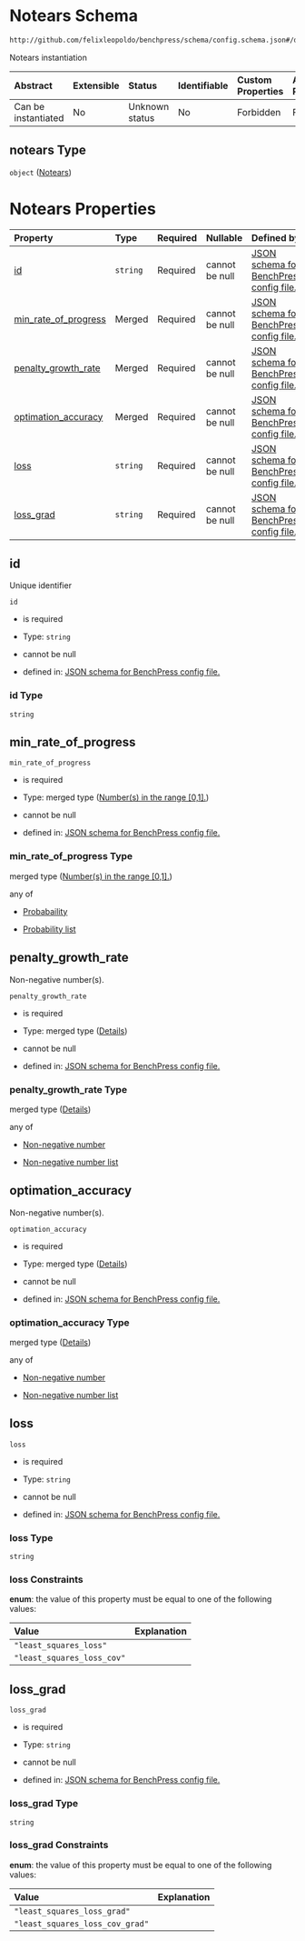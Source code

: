 # Notears Schema

```txt
http://github.com/felixleopoldo/benchpress/schema/config.schema.json#/definitions/notears
```

Notears instantiation

| Abstract            | Extensible | Status         | Identifiable | Custom Properties | Additional Properties | Access Restrictions | Defined In                                                                    |
| :------------------ | :--------- | :------------- | :----------- | :---------------- | :-------------------- | :------------------ | :---------------------------------------------------------------------------- |
| Can be instantiated | No         | Unknown status | No           | Forbidden         | Forbidden             | none                | [config.schema.json*](../../../out/config.schema.json "open original schema") |

## notears Type

`object` ([Notears](config-definitions-notears.md))

# Notears Properties

| Property                                      | Type     | Required | Nullable       | Defined by                                                                                                                                                                                                           |
| :-------------------------------------------- | :------- | :------- | :------------- | :------------------------------------------------------------------------------------------------------------------------------------------------------------------------------------------------------------------- |
| [id](#id)                                     | `string` | Required | cannot be null | [JSON schema for BenchPress config file.](config-definitions-notears-properties-id.md "http://github.com/felixleopoldo/benchpress/schema/config.schema.json#/definitions/notears/properties/id")                     |
| [min_rate_of_progress](#min_rate_of_progress) | Merged   | Required | cannot be null | [JSON schema for BenchPress config file.](config-definitions-numbers-in-the-range-01.md "http://github.com/felixleopoldo/benchpress/schema/config.schema.json#/definitions/notears/properties/min_rate_of_progress") |
| [penalty_growth_rate](#penalty_growth_rate)   | Merged   | Required | cannot be null | [JSON schema for BenchPress config file.](config-definitions-flexnonnegnum.md "http://github.com/felixleopoldo/benchpress/schema/config.schema.json#/definitions/notears/properties/penalty_growth_rate")            |
| [optimation_accuracy](#optimation_accuracy)   | Merged   | Required | cannot be null | [JSON schema for BenchPress config file.](config-definitions-flexnonnegnum.md "http://github.com/felixleopoldo/benchpress/schema/config.schema.json#/definitions/notears/properties/optimation_accuracy")            |
| [loss](#loss)                                 | `string` | Required | cannot be null | [JSON schema for BenchPress config file.](config-definitions-notears-properties-loss.md "http://github.com/felixleopoldo/benchpress/schema/config.schema.json#/definitions/notears/properties/loss")                 |
| [loss_grad](#loss_grad)                       | `string` | Required | cannot be null | [JSON schema for BenchPress config file.](config-definitions-notears-properties-loss_grad.md "http://github.com/felixleopoldo/benchpress/schema/config.schema.json#/definitions/notears/properties/loss_grad")       |

## id

Unique identifier

`id`

*   is required

*   Type: `string`

*   cannot be null

*   defined in: [JSON schema for BenchPress config file.](config-definitions-notears-properties-id.md "http://github.com/felixleopoldo/benchpress/schema/config.schema.json#/definitions/notears/properties/id")

### id Type

`string`

## min_rate_of_progress



`min_rate_of_progress`

*   is required

*   Type: merged type ([Number(s) in the range \[0,1\].](config-definitions-numbers-in-the-range-01.md))

*   cannot be null

*   defined in: [JSON schema for BenchPress config file.](config-definitions-numbers-in-the-range-01.md "http://github.com/felixleopoldo/benchpress/schema/config.schema.json#/definitions/notears/properties/min_rate_of_progress")

### min_rate_of_progress Type

merged type ([Number(s) in the range \[0,1\].](config-definitions-numbers-in-the-range-01.md))

any of

*   [Probabaility](config-definitions-probabaility.md "check type definition")

*   [Probability list](config-definitions-numbers-in-the-range-01-anyof-probability-list.md "check type definition")

## penalty_growth_rate

Non-negative number(s).

`penalty_growth_rate`

*   is required

*   Type: merged type ([Details](config-definitions-flexnonnegnum.md))

*   cannot be null

*   defined in: [JSON schema for BenchPress config file.](config-definitions-flexnonnegnum.md "http://github.com/felixleopoldo/benchpress/schema/config.schema.json#/definitions/notears/properties/penalty_growth_rate")

### penalty_growth_rate Type

merged type ([Details](config-definitions-flexnonnegnum.md))

any of

*   [Non-negative number](config-definitions-non-negative-number.md "check type definition")

*   [Non-negative number list](config-definitions-flexnonnegnum-anyof-non-negative-number-list.md "check type definition")

## optimation_accuracy

Non-negative number(s).

`optimation_accuracy`

*   is required

*   Type: merged type ([Details](config-definitions-flexnonnegnum.md))

*   cannot be null

*   defined in: [JSON schema for BenchPress config file.](config-definitions-flexnonnegnum.md "http://github.com/felixleopoldo/benchpress/schema/config.schema.json#/definitions/notears/properties/optimation_accuracy")

### optimation_accuracy Type

merged type ([Details](config-definitions-flexnonnegnum.md))

any of

*   [Non-negative number](config-definitions-non-negative-number.md "check type definition")

*   [Non-negative number list](config-definitions-flexnonnegnum-anyof-non-negative-number-list.md "check type definition")

## loss



`loss`

*   is required

*   Type: `string`

*   cannot be null

*   defined in: [JSON schema for BenchPress config file.](config-definitions-notears-properties-loss.md "http://github.com/felixleopoldo/benchpress/schema/config.schema.json#/definitions/notears/properties/loss")

### loss Type

`string`

### loss Constraints

**enum**: the value of this property must be equal to one of the following values:

| Value                      | Explanation |
| :------------------------- | :---------- |
| `"least_squares_loss"`     |             |
| `"least_squares_loss_cov"` |             |

## loss_grad



`loss_grad`

*   is required

*   Type: `string`

*   cannot be null

*   defined in: [JSON schema for BenchPress config file.](config-definitions-notears-properties-loss_grad.md "http://github.com/felixleopoldo/benchpress/schema/config.schema.json#/definitions/notears/properties/loss_grad")

### loss_grad Type

`string`

### loss_grad Constraints

**enum**: the value of this property must be equal to one of the following values:

| Value                           | Explanation |
| :------------------------------ | :---------- |
| `"least_squares_loss_grad"`     |             |
| `"least_squares_loss_cov_grad"` |             |
